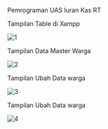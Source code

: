 Pemrograman UAS
Iuran Kas RT

Tampilan Table di Xampp

![1](https://user-images.githubusercontent.com/81518784/126274413-54be7af2-c021-4b41-bcae-95689ea9ec81.png)

Tampilan Data Master Warga

![2](https://user-images.githubusercontent.com/81518784/126274460-4820cf6c-1ea9-45a1-b3ff-3df5aa1137f9.png)

Tampilan Ubah Data warga

![3](https://user-images.githubusercontent.com/81518784/126274504-0dd235c8-8b07-4bf3-be05-b11f17de6ad8.png)

Tampilan Ubah Data warga

![4](https://user-images.githubusercontent.com/81518784/126274583-43f05400-ead4-4a66-9b0b-e0bd58630868.png)
